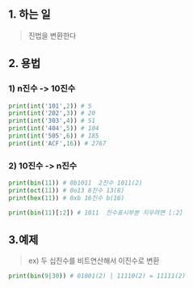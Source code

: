 ## 1. 하는 일
>진법을 변환한다

## 2. 용법
### 1) n진수 -> 10진수
> 
```python
print(int('101',2)) # 5
print(int('202',3)) # 20
print(int('303',4)) # 51
print(int('404',5)) # 104
print(int('505',6)) # 185
print(int('ACF',16)) # 2767
```

### 2)  10진수 -> n진수
>
```python
print(bin(11)) # 0b1011  2진수 1011(2)
print(oct(11)) # 0o13 8진수 13(8)
print(hex(11)) # 0xb 16진수 b(16)

print(bin(11)[:2]) # 1011  진수표시부분 지우려면 [:2]
```

## 3.예제 
> ex) 두 십진수를 비트연산해서 이진수로 변환 
```python
print(bin(9|30)) # 01001(2) | 11110(2) = 11111(2)
```